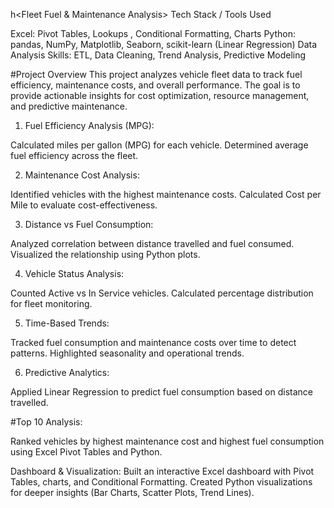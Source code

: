 h<Fleet Fuel & Maintenance Analysis>
Tech Stack / Tools Used

Excel: Pivot Tables, Lookups , Conditional Formatting, Charts
Python: pandas, NumPy, Matplotlib, Seaborn, scikit-learn (Linear Regression)
Data Analysis Skills: ETL, Data Cleaning, Trend Analysis, Predictive Modeling

#Project Overview
This project analyzes vehicle fleet data to track fuel efficiency, maintenance costs, and overall performance. 
The goal is to provide actionable insights for cost optimization, resource management, and predictive maintenance.

1. Fuel Efficiency Analysis (MPG):

Calculated miles per gallon (MPG) for each vehicle.
Determined average fuel efficiency across the fleet.

2. Maintenance Cost Analysis:

Identified vehicles with the highest maintenance costs.
Calculated Cost per Mile to evaluate cost-effectiveness.

3. Distance vs Fuel Consumption:

Analyzed correlation between distance travelled and fuel consumed.
Visualized the relationship using Python plots.

4. Vehicle Status Analysis:

Counted Active vs In Service vehicles.
Calculated percentage distribution for fleet monitoring.

5. Time-Based Trends:

Tracked fuel consumption and maintenance costs over time to detect patterns.
Highlighted seasonality and operational trends.

6. Predictive Analytics:

Applied Linear Regression to predict fuel consumption based on distance travelled.

#Top 10 Analysis:

Ranked vehicles by highest maintenance cost and highest fuel consumption using Excel Pivot Tables and Python.

Dashboard & Visualization:
Built an interactive Excel dashboard with Pivot Tables, charts, and Conditional Formatting.
Created Python visualizations for deeper insights (Bar Charts, Scatter Plots, Trend Lines).

